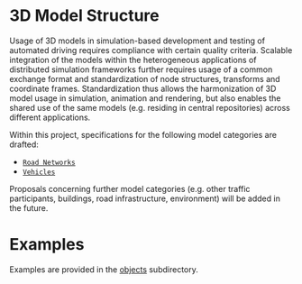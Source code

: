 3D Model Structure
==================

Usage of 3D models in simulation-based development and testing of automated driving requires compliance with certain quality criteria. Scalable integration of the models within the heterogeneous applications of distributed simulation frameworks further requires usage of a common exchange format and standardization of node structures, transforms and coordinate frames. Standardization thus allows the harmonization of 3D model usage in simulation, animation and rendering, but also enables the shared use of the same models (e.g. residing in central repositories) across different applications.

Within this project, specifications for the following model categories are drafted:
* [`Road Networks`](Road_Structure.md)
* [`Vehicles`](Vehicle_Structure.md)

Proposals concerning further model categories (e.g. other traffic participants, buildings, road infrastructure, environment) will be added in the future. 

# Examples

Examples are provided in the [objects](objects/) subdirectory.
